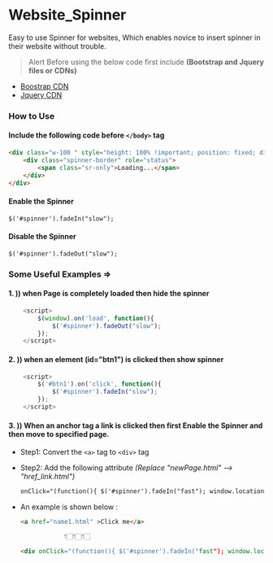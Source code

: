# Website_Spinner

 Easy to use Spinner for websites, Which enables novice to insert spinner in their website without trouble.

> Alert Before using the below code first include **(Bootstrap and Jquery files or CDNs)**

- [Boostrap CDN](https://getbootstrap.com/docs/4.0/getting-started/introduction/)
- [Jquery CDN](https://code.jquery.com/)

### How to Use

#### Include the following code before `</body>` tag

``` HTML
<div class="w-100 " style="height: 100% !important; position: fixed; display: flex; justify-content: center; align-items: center; z-index: 99999; background-color: rgba(0, 0, 0, 0.5); top: 0; left: 0; color:mintcream;" id="spinner">
    <div class="spinner-border" role="status">
        <span class="sr-only">Loading...</span>
    </div>
</div>
```

#### Enable the Spinner

`$('#spinner').fadeIn("slow");`

#### Disable the Spinner

`$('#spinner').fadeOut("slow");`

### Some Useful Examples =>

#### 1. )) when Page is completely loaded then hide the spinner

``` JavaScript
    <script>
        $(window).on('load', function(){
            $('#spinner').fadeOut("slow");
        });
    </script>
```

#### 2. )) when an element (id="btn1") is clicked then show spinner

``` JavaScript
    <script>
        $('#btn1').on('click', function(){
            $('#spinner').fadeIn("slow");
        });
    </script>
```

#### 3. )) When an anchor tag a link is clicked then first Enable the Spinner and then move to specified page.

- Step1:  Convert the `<a>` tag to `<div>` tag

- Step2:  Add the following attribute _(Replace "newPage.html" --> "href_link.html")_

    ``` HTML
    onClick="(function(){ $('#spinner').fadeIn("fast"); window.location.href = "newPage.html"; })();"
    ```

- An example is shown below :

    ``` HTML
    <a href="name1.html" >Click me</a>

                👇🏻👇🏻👇🏻

    <div onClick="(function(){ $('#spinner').fadeIn("fast"); window.location.href = "name1.html"; })();" >Click me</div>

    ```
